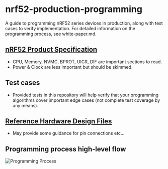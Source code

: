 # nrf52-production-programming
A guide to programming nRF52 series devices in production, along with test cases to verify implementation. For detailed information on the programming process, see white-paper.md.

## [nRF52 Product Specification](https://infocenter.nordicsemi.com/topic/com.nordic.infocenter.nrf52/dita/nrf52/chips/nrf52832_ps.html?cp=1_3_0)
*  CPU, Memory, NVMC, BPROT, UICR, DIF are important sections to read.
*  Power & Clock are less important but should be skimmed.

## Test cases
*  Provided tests in this repository will help verify that your programming algorithms cover important edge cases (not complete test coverage by any means).

## [Reference Hardware Design Files](http://www.nordicsemi.com/eng/nordic/download_resource/50980/3/35868157)
*  May provide some guidance for pin connections etc...

## Programming process high-level flow
![Programming Process](https://github.com/NordicSemiconductor/nrf52-production-programming/blob/master/resources/programming_process.png)

